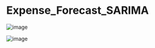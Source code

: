 # Expense_Forecast_SARIMA
![image](https://github.com/user-attachments/assets/00b88330-eadb-486e-8db3-4d8b0700ee16)



![image](https://github.com/user-attachments/assets/94edbe79-94dc-4498-9eb3-a05fcc3e90bf)

